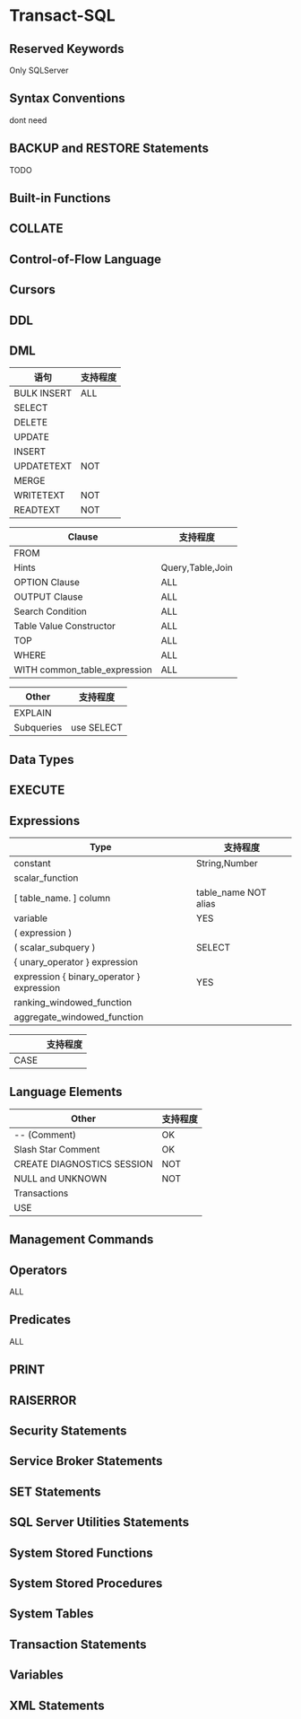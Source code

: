 # Transact-SQL

## Reserved Keywords

Only SQLServer 

## Syntax Conventions

dont need

## BACKUP and RESTORE Statements

TODO

## Built-in Functions
## COLLATE 
## Control-of-Flow Language
## Cursors

## DDL

## DML

| 语句 | 支持程度 |
| ----- | ----- |
| BULK INSERT | ALL |
| SELECT |
| DELETE |
| UPDATE |
| INSERT |
| UPDATETEXT | NOT |
| MERGE |
| WRITETEXT | NOT |
| READTEXT | NOT |


| Clause | 支持程度 |
| ----- | ----- |
| FROM |
| Hints | Query,Table,Join |
| OPTION Clause | ALL |
| OUTPUT Clause | ALL |
| Search Condition | ALL |
| Table Value Constructor | ALL |
| TOP | ALL |
| WHERE | ALL |
| WITH common_table_expression | ALL |


| Other | 支持程度 |
| ----- | ----- |
| EXPLAIN
| Subqueries | use SELECT |

## Data Types

## EXECUTE 

## Expressions
| Type | 支持程度 |
| ----- | ----- |
| constant | String,Number |
| scalar_function  |  |
| [ table_name. ] column | table_name NOT alias |
| variable | YES |
| ( expression ) | |
| ( scalar_subquery ) | SELECT |
| { unary_operator } expression |
| expression { binary_operator } expression | YES |
| ranking_windowed_function
| aggregate_windowed_function 

|  | 支持程度 |
| ----- | ----- |
| CASE
 
## Language Elements

| Other | 支持程度 |
| ----- | ----- |
| -- (Comment) | OK |
| Slash Star Comment | OK |
| CREATE DIAGNOSTICS SESSION | NOT |
| NULL and UNKNOWN | NOT |
| Transactions |
| USE |

## Management Commands



## Operators

ALL

## Predicates

ALL

## PRINT
## RAISERROR
## Security Statements 
## Service Broker Statements
## SET Statements
## SQL Server Utilities Statements
## System Stored Functions
## System Stored Procedures
## System Tables
## Transaction Statements
## Variables
## XML Statements

